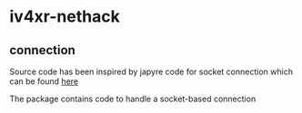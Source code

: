 # iv4xr-nethack


## connection
Source code has been inspired by japyre code for socket connection which can be found [here](https://github.com/iv4xr-project/japyre)

The package contains code to handle a socket-based connection
